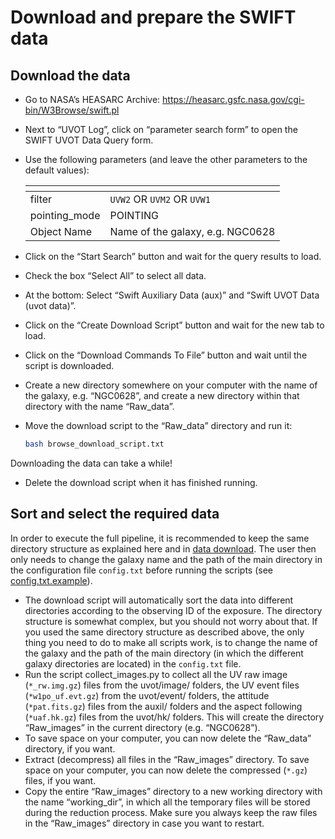 # Download and prepare the SWIFT data

## Download the data

- Go to NASA’s HEASARC Archive: <https://heasarc.gsfc.nasa.gov/cgi-bin/W3Browse/swift.pl>
- Next to “UVOT Log”, click on “parameter search form” to open the SWIFT UVOT Data Query form.
- Use the following parameters (and leave the other parameters to the default values):

    |<!-- -->  | <!-- -->                              |
    | ------------  | -------------                    |
    | filter        | `UVW2` OR `UVM2` OR `UVW1`       |
    | pointing_mode | POINTING                         |
    | Object Name   | Name of the galaxy, e.g. NGC0628 |

- Click on the “Start Search” button and wait for the query results to load.
- Check the box “Select All” to select all data.
- At the bottom: Select “Swift Auxiliary Data (aux)” and “Swift UVOT Data (uvot data)”.
- Click on the “Create Download Script” button and wait for the new tab to load.
- Click on the “Download Commands To File” button and wait until the script is downloaded.
- Create a new directory somewhere on your computer with the name of the galaxy, e.g. “NGC0628”, and create a new directory within that directory with the name “Raw_data”.
- Move the download script to the “Raw_data” directory and run it:

    ```sh
    bash browse_download_script.txt
    ```

Downloading the data can take a while!

- Delete the download script when it has finished running.

## Sort and select the required data

In order to execute the full pipeline, it is recommended to keep the same directory structure as explained here and in [data download](download_data.md). The user then only needs to change the galaxy name and the path of the main directory in the configuration file `config.txt` before running the scripts (see <a href="https://github.com/spacetelescope/DRESSCode/blob/main/config.txt.example" target="_blank">config.txt.example</a>).

- The download script will automatically sort the data into different directories according to the observing ID of the exposure. The directory structure is somewhat complex, but you should not worry about that. If you used the same directory structure as described above, the only thing you need to do to make all scripts work, is to change the name of the galaxy and the path of the main directory (in which the different galaxy directories are located) in the `config.txt` file.
- Run the script collect_images.py to collect all the UV raw image (`*_rw.img.gz`) files from the uvot/image/ folders, the UV event files (`*w1po_uf.evt.gz`) from the uvot/event/ folders, the attitude (`*pat.fits.gz`) files from the auxil/ folders and the aspect following (`*uaf.hk.gz`) files from the uvot/hk/ folders. This will create the directory “Raw_images” in the current directory (e.g. “NGC0628”).
- To save space on your computer, you can now delete the “Raw_data” directory, if you want.
- Extract (decompress) all files in the “Raw_images” directory. To save space on your computer, you can now delete the compressed (`*.gz`) files, if you want.
- Copy the entire “Raw_images” directory to a new working directory with the name “working_dir”, in which all the temporary files will be stored during the reduction process. Make sure you always keep the raw files in the “Raw_images” directory in case you want to restart.
